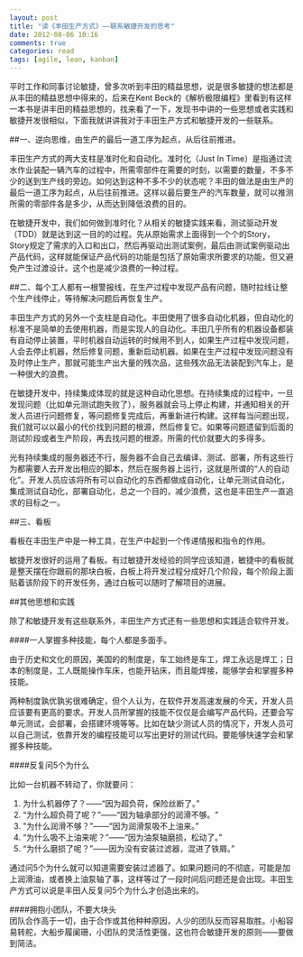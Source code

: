 ```yaml
---
layout: post
title: "读《丰田生产方式》——联系敏捷开发的思考"
date: 2012-08-06 10:16
comments: true
categories: read
tags: [agile, lean, kanban]
---
```

  
平时工作和同事讨论敏捷，曾多次听到丰田的精益思想，说是很多敏捷的想法都是从丰田的精益思想中得来的，后来在Kent Beck的《解析极限编程》里看到有这样一本书是讲丰田的精益思想的，找来看了一下，发现书中讲的一些思想或者实践和敏捷开发很相似，下面我就讲讲我对于丰田生产方式和敏捷开发的一些联系。  
  
<!--more-->  
##一、逆向思维，由生产的最后一道工序为起点，从后往前推进。
  
丰田生产方式的两大支柱是准时化和自动化。准时化（Just In Time）是指通过流水作业装配一辆汽车的过程中，所需零部件在需要的时刻，以需要的数量，不多不少的送到生产线的旁边。如何达到这种不多不少的状态呢？丰田的做法是由生产的最后一道工序为起点，从后往前推进。这样以最后要生产的汽车数量，就可以推测所需的零部件各是多少，从而达到降低浪费的目的。  
  
在敏捷开发中，我们如何做到准时化？从相关的敏捷实践来看，测试驱动开发（TDD）就是达到这一目的的过程。先从原始需求上面得到一个个的Story，Story规定了需求的入口和出口，然后再驱动出测试案例，最后由测试案例驱动出产品代码，这样就能保证产品代码的功能是包括了原始需求所要求的功能，但又避免产生过渡设计。这个也是减少浪费的一种过程。  
  
##二、每个工人都有一根警报线，在生产过程中发现产品有问题，随时拉线让整个生产线停止，等待解决问题后再恢复生产。  
  
丰田生产方式的另外一个支柱是自动化。丰田使用了很多自动化机器，但自动化的标准不是简单的去使用机器，而是实现人的自动化。丰田几乎所有的机器设备都装有自动停止装置，平时机器自动运转的时候用不到人，如果生产过程中发现问题，人会去停止机器，然后修复问题，重新启动机器。如果在生产过程中发现问题没有及时停止生产，那就可能生产出大量的残次品，这些残次品无法装配到汽车上，是一种很大的浪费。  
  
在敏捷开发中，持续集成体现的就是这种自动化思想。在持续集成的过程中，一旦发现问题（比如单元测试跑失败了），服务器就会马上停止构建，并通知相关的开发人员进行问题修复，等问题修复完成后，再重新进行构建。这样每当问题出现，我们就可以以最小的代价找到问题的根源，然后修复它。如果等问题遗留到后面的测试阶段或者生产阶段，再去找问题的根源，所需的代价就要大的多得多。  
  
光有持续集成的服务器还不行，服务器不会自己去编译、测试、部署，所有这些行为都需要人去开发出相应的脚本，然后在服务器上运行，这就是所谓的“人的自动化”。开发人员应该将所有可以自动化的东西都做成自动化，让单元测试自动化，集成测试自动化，部署自动化，总之一个目的，减少浪费，这也是丰田生产一直追求的目标之一。  
  
##三、看板  
  
看板在丰田生产中是一种工具，在生产中起到一个传递情报和指令的作用。  
  
敏捷开发很好的运用了看板。有过敏捷开发经验的同学应该知道，敏捷中的看板就是整天摆在你跟前的那块白板，白板上将开发过程分成好几个阶段，每个阶段上面贴着该阶段下的开发任务，通过白板可以随时了解项目的进展。  
  
##其他思想和实践  

除了和敏捷开发有这些联系外，丰田生产方式还有一些思想和实践适合软件开发。  
  
####一人掌握多种技能，每个人都是多面手。

由于历史和文化的原因，美国的的制度是，车工始终是车工，焊工永远是焊工；日本的制度是，工人既能操作车床，也能开钻床，而且能焊接，能够学会和掌握多种技能。  
  
两种制度孰优孰劣很难确定，但个人认为，在软件开发高速发展的今天，开发人员应该要有更高的要求。开发人员所掌握的技能不仅仅是会编写产品代码，还要会写单元测试，会部署，会搭建环境等等。比如在缺少测试人员的情况下，开发人员可以自己测试，依靠开发的编程技能可以写出更好的测试代码。要能够快速学会和掌握多种技能。  
  
####反复问5个为什么  

比如一台机器不转动了，你就要问：  

1. 为什么机器停了？——“因为超负荷，保险丝断了。”
2. “为什么超负荷了呢？”——“因为轴承部分的润滑不够。"
3. "为什么润滑不够？”——“因为润滑泵吸不上油来。”
4. “为什么吸不上油来呢？”——“因为油泵轴磨损，松动了。”
5. “为什么磨损了呢？”——因为没有安装过滤器，混进了铁屑。”
  
通过问5个为什么就可以知道需要安装过滤器了。如果问题问的不彻底，可能是加上润滑油，或者换上油泵轴了事，这样等过了一段时间后问题还是会出现。丰田生产方式可以说是丰田人反复问5个为什么才创造出来的。  

####拥抱小团队，不要大块头  
团队合作高于一切，由于合作或其他种种原因，人少的团队反而容易取胜。小船容易转舵，大船步履阑珊，小团队的灵活性更强，这也符合敏捷开发的原则——要做到简洁。  


